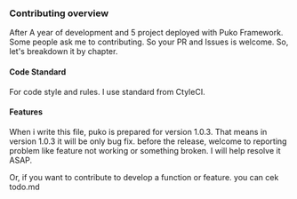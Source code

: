### Contributing overview

After A year of development and 5 project deployed with Puko Framework. 
Some people ask me to contributing. So your PR and Issues is welcome.
So, let's breakdown it by chapter.

#### Code Standard
For code style and rules. I use standard from CtyleCI.

#### Features
When i write this file, puko is prepared for version 1.0.3.
That means in version 1.0.3 it will be only bug fix.
before the release, welcome to reporting problem like feature not working or something broken.
I will help resolve it ASAP.

Or, if you want to contribute to develop a function or feature.
you can cek todo.md
